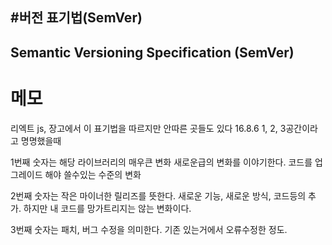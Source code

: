 #버전 표기법(SemVer)
---
## Semantic Versioning Specification (SemVer)

# 메모
리엑트 js, 장고에서 이 표기법을 따르지만 안따른 곳들도 있다
16.8.6
1, 2, 3공간이라고 명명했을때

1번째 숫자는 해당 라이브러리의 매우큰 변화 새로운급의 변화를 이야기한다.
코드를 업그레이드 해야 쓸수있는 수준의 변화

2번째 숫자는 작은 마이너한 릴리즈를 뜻한다. 새로운 기능, 새로운 방식, 코드등의 추가.
하지만 내 코드를 망가트리지는 않는 변화이다.

3번째 숫자는 패치, 버그 수정을 의미한다. 기존 있는거에서 오류수정한 정도.

